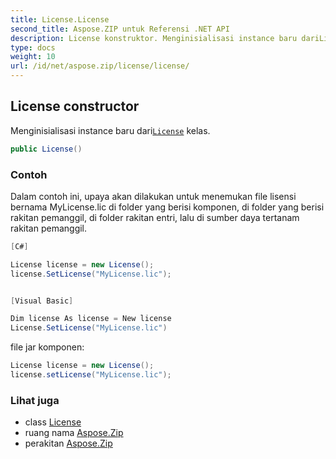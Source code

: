 ```yaml
---
title: License.License
second_title: Aspose.ZIP untuk Referensi .NET API
description: License konstruktor. Menginisialisasi instance baru dariLicense kelas.
type: docs
weight: 10
url: /id/net/aspose.zip/license/license/
---
```

## License constructor

Menginisialisasi instance baru dari[`License`](../) kelas.

```csharp
public License()
```

### Contoh

Dalam contoh ini, upaya akan dilakukan untuk menemukan file lisensi bernama MyLicense.lic di folder yang berisi  komponen, di folder yang berisi rakitan pemanggil, di folder rakitan entri, lalu di sumber daya tertanam rakitan pemanggil.

```csharp
[C#]

License license = new License();
license.SetLicense("MyLicense.lic");


[Visual Basic]

Dim license As license = New license
License.SetLicense("MyLicense.lic")
```

file jar komponen:

```csharp
License license = new License();
license.setLicense("MyLicense.lic");
```

### Lihat juga

* class [License](../)
* ruang nama [Aspose.Zip](../../license/)
* perakitan [Aspose.Zip](../../../)


